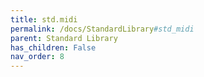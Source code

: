 ```yaml
---
title: std.midi
permalink: /docs/StandardLibrary#std_midi
parent: Standard Library
has_children: False
nav_order: 8
---
```

